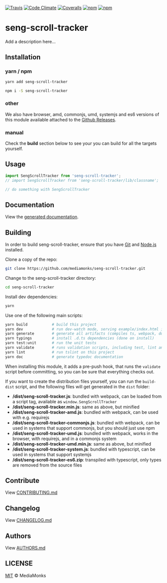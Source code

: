 [![Travis](https://img.shields.io/travis/mediamonks/seng-scroll-tracker.svg?maxAge=2592000)](https://travis-ci.org/mediamonks/seng-scroll-tracker)
[![Code Climate](https://img.shields.io/codeclimate/github/mediamonks/seng-scroll-tracker.svg?maxAge=2592000)](https://codeclimate.com/github/mediamonks/seng-scroll-tracker)
[![Coveralls](https://img.shields.io/coveralls/mediamonks/seng-scroll-tracker.svg?maxAge=2592000)](https://coveralls.io/github/mediamonks/seng-scroll-tracker?branch=master)
[![npm](https://img.shields.io/npm/v/seng-scroll-tracker.svg?maxAge=2592000)](https://www.npmjs.com/package/seng-scroll-tracker)
[![npm](https://img.shields.io/npm/dm/seng-scroll-tracker.svg?maxAge=2592000)](https://www.npmjs.com/package/seng-scroll-tracker)

# seng-scroll-tracker

Add a description here...


## Installation

### yarn / npm

```sh
yarn add seng-scroll-tracker
```

```sh
npm i -S seng-scroll-tracker
```

### other

We also have browser, amd, commonjs, umd, systemjs and es6 versions of
this module available attached to the [Github Releases](https://github.com/mediamonks/seng-scroll-tracker/releases).

<!---

Note: The below cannot be used yet, as there is no way to link to a
specific version yet without updating this readme manually after each
new version.


### browser

```html
<script src="http://mediamonks-development.s3.amazonaws.com/seng/libs/seng-scroll-tracker/1.2.0/seng-scroll-tracker.min.js"></script>
```
```js
console.log(window.SengScrollTracker)
```

### other

Besides the browser version, there are other versions available for
download as well:

- [browser](http://mediamonks-development.s3.amazonaws.com/seng/libs/seng-scroll-tracker/1.2.0/seng-scroll-tracker.js) (and [minified](http://mediamonks-development.s3.amazonaws.com/seng/libs/seng-scroll-tracker/1.2.0/seng-scroll-tracker.min.js))
- [umd](http://mediamonks-development.s3.amazonaws.com/seng/libs/seng-scroll-tracker/1.2.0/seng-scroll-tracker.js) (and [minified](http://mediamonks-development.s3.amazonaws.com/seng/libs/seng-scroll-tracker/1.2.0/seng-scroll-tracker-umd.min.js))
- [amd](http://mediamonks-development.s3.amazonaws.com/seng/libs/seng-scroll-tracker/1.2.0/seng-scroll-tracker-amd.js)
- [commonjs](http://mediamonks-development.s3.amazonaws.com/seng/libs/seng-scroll-tracker/1.2.0/seng-scroll-tracker-commonjs.js)
- [systemjs](http://mediamonks-development.s3.amazonaws.com/seng/libs/seng-scroll-tracker/1.2.0/seng-scroll-tracker-system.js)
- [es6](http://mediamonks-development.s3.amazonaws.com/seng/libs/seng-scroll-tracker/1.2.0/seng-scroll-tracker-es6.zip)

-->

### manual

Check the **build** section below to see your you can build for all the
targets yourself.

## Usage

```ts
import SengScrollTracker from 'seng-scroll-tracker';
// import SengScrollTracker from 'seng-scroll-tracker/lib/classname';

// do something with SengScrollTracker
```


## Documentation

View the [generated documentation](http://mediamonks.github.io/seng-scroll-tracker/).


## Building

In order to build seng-scroll-tracker, ensure that you have [Git](http://git-scm.com/downloads)
and [Node.js](http://nodejs.org/) installed.

Clone a copy of the repo:
```sh
git clone https://github.com/mediamonks/seng-scroll-tracker.git
```

Change to the seng-scroll-tracker directory:
```sh
cd seng-scroll-tracker
```

Install dev dependencies:
```sh
yarn
```

Use one of the following main scripts:
```sh
yarn build           # build this project
yarn dev             # run dev-watch mode, serving example/index.html in the browser
yarn generate        # generate all artifacts (compiles ts, webpack, docs and coverage)
yarn typings         # install .d.ts dependencies (done on install)
yarn test:unit       # run the unit tests
yarn validate        # runs validation scripts, including test, lint and coverage check
yarn lint            # run tslint on this project
yarn doc             # generate typedoc documentation
```

When installing this module, it adds a pre-push hook, that runs the `validate`
script before committing, so you can be sure that everything checks out.

If you want to create the distribution files yourself, you can run the
`build-dist` script, and the following files will get generated in the
`dist` folder:

- **/dist/seng-scroll-tracker.js**: bundled with webpack, can be loaded from
	a script tag, available as `window.SengScrollTracker`
- **/dist/seng-scroll-tracker.min.js**: same as above, but minified
- **/dist/seng-scroll-tracker-amd.js**: bundled with webpack, can be used
	with e.g. requirejs
- **/dist/seng-scroll-tracker-commonjs.js**: bundled with webpack, can be
	used in systems that support commonjs, but you should just use npm
- **/dist/seng-scroll-tracker-umd.js**: bundled with webpack, works in the
	browser, with requirejs, and in a commonjs system
- **/dist/seng-scroll-tracker-umd.min.js**: same as above, but minified
- **/dist/seng-scroll-tracker-system.js**: bundled with typescript, can be
	used in systems	that support systemjs
- **/dist/seng-scroll-tracker-es6.zip**: transpiled with typescript, only
	types are removed from the source files

## Contribute

View [CONTRIBUTING.md](./CONTRIBUTING.md)


## Changelog

View [CHANGELOG.md](./CHANGELOG.md)


## Authors

View [AUTHORS.md](./AUTHORS.md)


## LICENSE

[MIT](./LICENSE) © MediaMonks


